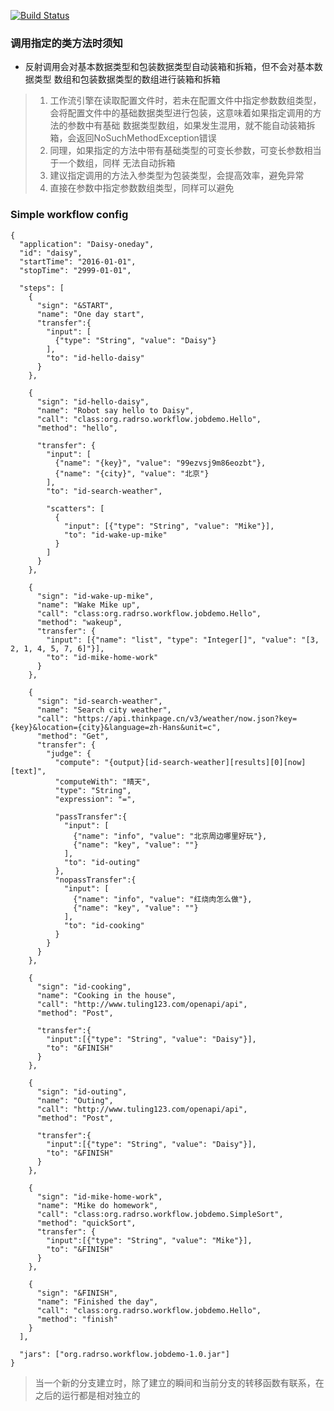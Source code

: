 [![Build Status](https://travis-ci.org/raomuyang/workflow-engine.svg?branch=master)](https://travis-ci.org/raomuyang/workflow-engine)  

### 调用指定的类方法时须知
* 反射调用会对基本数据类型和包装数据类型自动装箱和拆箱，但不会对基本数据类型
数组和包装数据类型的数组进行装箱和拆箱  
> 1. 工作流引擎在读取配置文件时，若未在配置文件中指定参数数组类型，会将配置文件中的基础数据类型进行包装，这意味着如果指定调用的方法的参数中有基础
数据类型数组，如果发生混用，就不能自动装箱拆箱，会返回NoSuchMethodException错误
> 2. 同理，如果指定的方法中带有基础类型的可变长参数，可变长参数相当于一个数组，同样
无法自动拆箱
> 3. 建议指定调用的方法入参类型为包装类型，会提高效率，避免异常
> 4. 直接在参数中指定参数数组类型，同样可以避免

### Simple workflow config
```
{
  "application": "Daisy-oneday",
  "id": "daisy",
  "startTime": "2016-01-01",
  "stopTime": "2999-01-01",

  "steps": [
    {
      "sign": "&START",
      "name": "One day start",
      "transfer":{
        "input": [
          {"type": "String", "value": "Daisy"}
        ],
        "to": "id-hello-daisy"
      }
    },

    {
      "sign": "id-hello-daisy",
      "name": "Robot say hello to Daisy",
      "call": "class:org.radrso.workflow.jobdemo.Hello",
      "method": "hello",

      "transfer": {
        "input": [
          {"name": "{key}", "value": "99ezvsj9m86eozbt"},
          {"name": "{city}", "value": "北京"}
        ],
        "to": "id-search-weather",

        "scatters": [
          {
            "input": [{"type": "String", "value": "Mike"}],
            "to": "id-wake-up-mike"
          }
        ]
      }
    },

    {
      "sign": "id-wake-up-mike",
      "name": "Wake Mike up",
      "call": "class:org.radrso.workflow.jobdemo.Hello",
      "method": "wakeup",
      "transfer": {
        "input": [{"name": "list", "type": "Integer[]", "value": "[3, 2, 1, 4, 5, 7, 6]"}],
        "to": "id-mike-home-work"
      }
    },

    {
      "sign": "id-search-weather",
      "name": "Search city weather",
      "call": "https://api.thinkpage.cn/v3/weather/now.json?key={key}&location={city}&language=zh-Hans&unit=c",
      "method": "Get",
      "transfer": {
        "judge": {
          "compute": "{output}[id-search-weather][results][0][now][text]",
          "computeWith": "晴天",
          "type": "String",
          "expression": "=",

          "passTransfer":{
            "input": [
              {"name": "info", "value": "北京周边哪里好玩"},
              {"name": "key", "value": ""}
            ],
            "to": "id-outing"
          },
          "nopassTransfer":{
            "input": [
              {"name": "info", "value": "红烧肉怎么做"},
              {"name": "key", "value": ""}
            ],
            "to": "id-cooking"
          }
        }
      }
    },

    {
      "sign": "id-cooking",
      "name": "Cooking in the house",
      "call": "http://www.tuling123.com/openapi/api",
      "method": "Post",

      "transfer":{
        "input":[{"type": "String", "value": "Daisy"}],
        "to": "&FINISH"
      }
    },

    {
      "sign": "id-outing",
      "name": "Outing",
      "call": "http://www.tuling123.com/openapi/api",
      "method": "Post",

      "transfer":{
        "input":[{"type": "String", "value": "Daisy"}],
        "to": "&FINISH"
      }
    },

    {
      "sign": "id-mike-home-work",
      "name": "Mike do homework",
      "call": "class:org.radrso.workflow.jobdemo.SimpleSort",
      "method": "quickSort",
      "transfer": {
        "input":[{"type": "String", "value": "Mike"}],
        "to": "&FINISH"
      }
    },

    {
      "sign": "&FINISH",
      "name": "Finished the day",
      "call": "class:org.radrso.workflow.jobdemo.Hello",
      "method": "finish"
    }
  ],

  "jars": ["org.radrso.workflow.jobdemo-1.0.jar"]
}
```

> 当一个新的分支建立时，除了建立的瞬间和当前分支的转移函数有联系，在之后的运行都是相对独立的